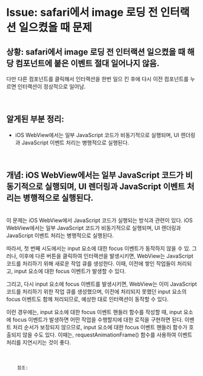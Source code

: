 <!--
author: Dailyscat
purpose: issue arrange
rules:
 (1) 헤더와 문단사이
    <br/>
    <br/>
 (2) 코드가 작성되는 부분은 >로 정리
 (3) 참조는 해당 내용 바로 아래
    <br/>
    <br/>
 (4) 명령어는 bold
 (5) 방안은 ## 안의 과정은 ###
-->

# Issue: safari에서 image 로딩 전 인터랙션 일으켰을 때 문제

## 상황: safari에서 image 로딩 전 인터랙션 일으켰을 때 해당 컴포넌트에 붙은 이벤트 절대 일어나지 않음.

다만 다른 컴포넌트를 클릭해서 인터랙션을 한번 일으 킨 후에 다시 이전 컴포넌트를 누르면 인터랙션이 정상적으로 일어남.

<br/>

## 알게된 부분 정리:

- iOS WebView에서는 일부 JavaScript 코드가 비동기적으로 실행되며, UI 렌더링과 JavaScript 이벤트 처리는 병행적으로 실행된다.

<br/>

## 개념: iOS WebView에서는 일부 JavaScript 코드가 비동기적으로 실행되며, UI 렌더링과 JavaScript 이벤트 처리는 병행적으로 실행된다.

<br/>
이 문제는 iOS WebView에서 JavaScript 코드가 실행되는 방식과 관련이 있다. iOS WebView에서는 일부 JavaScript 코드가 비동기적으로 실행되며, UI 렌더링과 JavaScript 이벤트 처리는 병행적으로 실행된다.

따라서, 첫 번째 시도에서는 input 요소에 대한 focus 이벤트가 동작하지 않을 수 있. 그러나, 이후에 다른 버튼을 클릭하여 인터랙션을 발생시키면, WebView는 JavaScript 코드를 처리하기 위해 새로운 작업 큐를 생성한다. 이때, 이전에 쌓인 작업들이 처리되고, input 요소에 대한 focus 이벤트가 발생할 수 있다.

그리고, 다시 input 요소에 focus 이벤트를 발생시키면, WebView는 이미 JavaScript 코드를 처리하기 위한 작업 큐를 생성했으며, 이전에 처리되지 못했던 input 요소의 focus 이벤트도 함께 처리되므로, 예상한 대로 인터랙션이 동작할 수 있다.

이런 경우에는, input 요소에 대한 focus 이벤트 핸들러 함수를 작성할 때, input 요소에 focus 이벤트가 발생하면 어떤 작업을 수행할지에 대한 로직을 구현하면 된다. 이벤트 처리 순서가 보장되지 않으므로, input 요소에 대한 focus 이벤트 핸들러 함수가 호출되지 않을 수도 있다. 이때는, requestAnimationFrame() 함수를 사용하여 이벤트 처리를 지연시키는 것이 좋다.
<br/>
<br/>
<br/>

        참조:

<br/>
